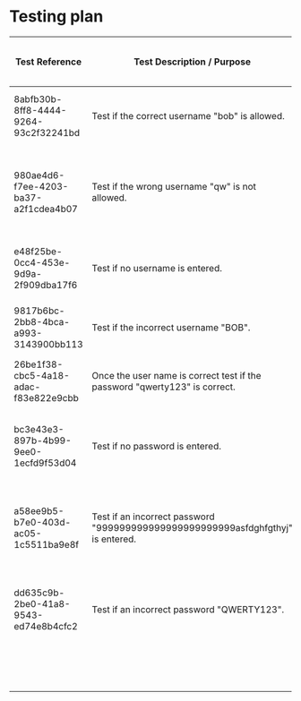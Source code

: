 # Testing plan


| Test Reference                       | Test Description / Purpose                                                       | Object / Item being tested | Excpected Outcome                                             | Actual Outcome                                            | Action Required                                       | Comments |
| -------------------------------------- | ---------------------------------------------------------------------------------- | ---------------------------- | --------------------------------------------------------------- | ----------------------------------------------------------- | ------------------------------------------------------- | ---------- |
| 8abfb30b-8ff8-4444-9264-93c2f32241bd | Test if the correct username "bob" is allowed.                                   | Login system               | The program asks for the password.                            | Works as epxpected                                        |                                                       |          |
| 980ae4d6-f7ee-4203-ba37-a2f1cdea4b07 | Test if the wrong username "qw" is not allowed.                                  | Login system               | The progarm will ask for another username.                    | The progam aks for a password instead of another username | The username check must be done before password input |          |
| e48f25be-0cc4-453e-9d9a-2f909dba17f6 | Test if no username is entered.                                                  | Login system               | The progarm will ask for another username.                    | Same as above                                             | Same as above                                         |          |
| 9817b6bc-2bb8-4bca-a993-3143900bb113 | Test if the incorrect username "BOB".                                            | Login System               | The progarm will ask for another username.                    | Same as above                                             | Same as above                                         |          |
| 26be1f38-cbc5-4a18-adac-f83e822e9cbb | Once the user name is correct test if the password "qwerty123" is correct.       | Login System               | The main menu appears.                                        | Works as epxpected                                        |                                                       |          |
| bc3e43e3-897b-4b99-9ee0-1ecfd9f53d04 | Test if no password is entered.                                                  | Login System               | The program will return to the beginging asking for username. | Works as epxpected                                        |                                                       |          |
| a58ee9b5-b7e0-403d-ac05-1c5511ba9e8f | Test if an incorrect password "999999999999999999999999asfdghfgthyj" is entered. | Login System               | The program will return to the beginging asking for username. | Works as epxpected                                        |                                                       |          |
| dd635c9b-2be0-41a8-9543-ed74e8b4cfc2 | Test if an incorrect password "QWERTY123".                                       | Login System               | The program will return to the beginging asking for username. | Works as epxpected                                        |                                                       |          |
|                                      |                                                                                  |                            |                                                               |                                                           |                                                       |          |
|                                      |                                                                                  |                            |                                                               |                                                           |                                                       |          |
|                                      |                                                                                  |                            |                                                               |                                                           |                                                       |          |
|                                      |                                                                                  |                            |                                                               |                                                           |                                                       |          |
|                                      |                                                                                  |                            |                                                               |                                                           |                                                       |          |
|                                      |                                                                                  |                            |                                                               |                                                           |                                                       |          |
|                                      |                                                                                  |                            |                                                               |                                                           |                                                       |          |
|                                      |                                                                                  |                            |                                                               |                                                           |                                                       |          |
|                                      |                                                                                  |                            |                                                               |                                                           |                                                       |          |
|                                      |                                                                                  |                            |                                                               |                                                           |                                                       |          |
|                                      |                                                                                  |                            |                                                               |                                                           |                                                       |          |
|                                      |                                                                                  |                            |                                                               |                                                           |                                                       |          |

